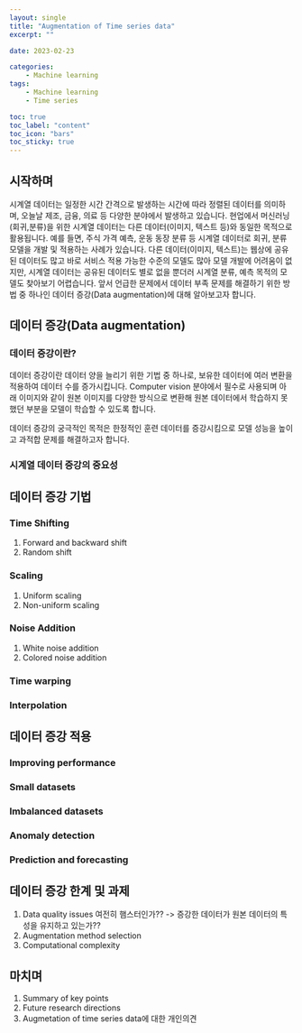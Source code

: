 ```yaml
---
layout: single
title: "Augmentation of Time series data"
excerpt: ""

date: 2023-02-23

categories:
    - Machine learning
tags:
    - Machine learning
    - Time series

toc: true
toc_label: "content"
toc_icon: "bars"
toc_sticky: true
---
```


## 시작하며
<!-- 도입부 -->
시계열 데이터는 일정한 시간 간격으로 발생하는 시간에 따라 정렬된 데이터를 의미하며, 오늘날 제조, 금융, 의료 등 다양한 분야에서 발생하고 있습니다. 현업에서 머신러닝(회귀,분류)을 위한 시계열 데이터는 다른 데이터(이미지, 텍스트 등)와 동일한 목적으로 활용됩니다. 예를 들면, 주식 가격 예측, 운동 동장 분류 등 시계열 데이터로 회귀, 분류 모델을 개발 및 적용하는 사례가 있습니다. 다른 데이터(이미지, 텍스트)는 웹상에 공유된 데이터도 많고 바로 서비스 적용 가능한 수준의 모델도 많아 모델 개발에 어려움이 없지만, 시계열 데이터는 공유된 데이터도 별로 없을 뿐더러 시계열 분류, 예측 목적의 모델도 찾아보기 어렵습니다. 앞서 언급한 문제에서 데이터 부족 문제를 해결하기 위한 방법 중 하나인 데이터 증강(Data augmentation)에 대해 알아보고자 합니다.

## 데이터 증강(Data augmentation)
### 데이터 증강이란?
데이터 증강이란 데이터 양을 늘리기 위한 기법 중 하나로, 보유한 데이터에 여러 변환을 적용하여 데이터 수를 증가시킵니다. Computer vision 분야에서 필수로 사용되며 아래 이미지와 같이 원본 이미지를 다양한 방식으로 변환해 원본 데이터에서 학습하지 못했던 부분을 모델이 학습할 수 있도록 합니다.   


데이터 증강의 궁극적인 목적은 한정적인 훈련 데이터를 증강시킴으로 모델 성능을 높이고 과적합 문제를 해결하고자 합니다.

### 시계열 데이터 증강의 중요성


## 데이터 증강 기법
<!-- 기법, 구현, 효과 -->
### Time Shifting
1. Forward and backward shift
2. Random shift

### Scaling
1. Uniform scaling
2. Non-uniform scaling

### Noise Addition
1. White noise addition
2. Colored noise addition

### Time warping


### Interpolation



## 데이터 증강 적용
<!-- Use Cases of Time Series Data Augmentation -->
### Improving performance
### Small datasets
### Imbalanced datasets
### Anomaly detection
### Prediction and forecasting




## 데이터 증강 한계 및 과제
1. Data quality issues
여전히 햄스터인가?? -> 증강한 데이터가 원본 데이터의 특성을 유지하고 있는가??
2. Augmentation method selection
3. Computational complexity


## 마치며
<!-- 결론 -->
1. Summary of key points
2. Future research directions
3. Augmetation of time series data에 대한 개인의견

